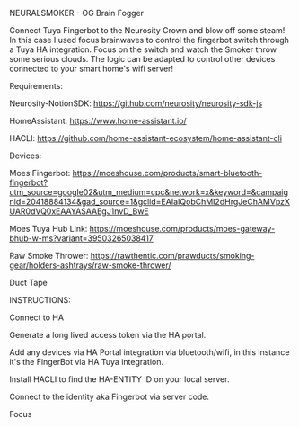 NEURALSMOKER - OG Brain Fogger

Connect Tuya Fingerbot to the Neurosity Crown and blow off some steam! In this case I used focus brainwaves to control the fingerbot switch through a Tuya HA integration. Focus on the switch and watch the Smoker throw some serious clouds. The logic can be adapted to control other devices connected to your smart home's wifi server!


Requirements:

Neurosity-NotionSDK: https://github.com/neurosity/neurosity-sdk-js 

HomeAssistant: https://www.home-assistant.io/

HACLI: https://github.com/home-assistant-ecosystem/home-assistant-cli

Devices:

Moes Fingerbot:
https://moeshouse.com/products/smart-bluetooth-fingerbot?utm_source=google02&utm_medium=cpc&network=x&keyword=&campaignid=20418884134&gad_source=1&gclid=EAIaIQobChMI2dHrgJeChAMVpzXUAR0dVQ0xEAAYASAAEgJ1nvD_BwE

Moes Tuya Hub Link:
https://moeshouse.com/products/moes-gateway-bhub-w-ms?variant=39503265038417

Raw Smoke Thrower:
https://rawthentic.com/prawducts/smoking-gear/holders-ashtrays/raw-smoke-thrower/

Duct Tape


INSTRUCTIONS:

Connect to HA

Generate a long lived access token via the HA portal. 

Add any devices via HA Portal integration via bluetooth/wifi, in this instance it's the FingerBot via HA Tuya integration.

Install HACLI to find the HA-ENTITY ID on your local server. 

Connect to the identity aka Fingerbot via server code.

Focus 


 
